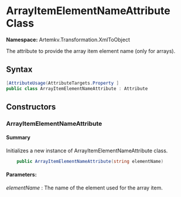 # ArrayItemElementNameAttribute Class

**Namespace:** Artemkv.Transformation.XmlToObject

The attribute to provide the array item element name (only for arrays).

## Syntax

```csharp
[AttributeUsage(AttributeTargets.Property ]
public class ArrayItemElementNameAttribute : Attribute
```

## Constructors

### ArrayItemElementNameAttribute

#### Summary

Initializes a new instance of ArrayItemElementNameAttribute class.

```csharp
	public ArrayItemElementNameAttribute(string elementName)
```

#### Parameters:

_elementName_
: The name of the element used for the array item.
